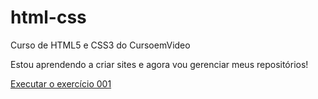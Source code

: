 # html-css
 Curso de HTML5 e CSS3 do CursoemVideo

 Estou aprendendo a criar sites e agora vou gerenciar meus repositórios!

 <a href="https://saintmosca.github.io/html-css/exercicios/ex001/index.html">Executar o exercício 001</a>